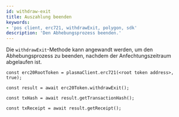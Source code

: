 ```yaml
---
id: withdraw-exit
title: Auszahlung beenden
keywords:
- 'pos client, erc721, withdrawExit, polygon, sdk'
description: 'Den Abhebungsprozess beenden.'
---
```


Die `withdrawExit`-Methode kann angewandt werden, um den Abhebungsprozess zu beenden, nachdem der Anfechtungszeitraum abgelaufen ist.

```
const erc20RootToken = plasmaClient.erc721(<root token address>, true);

const result = await erc20Token.withdrawExit();

const txHash = await result.getTransactionHash();

const txReceipt = await result.getReceipt();

```
